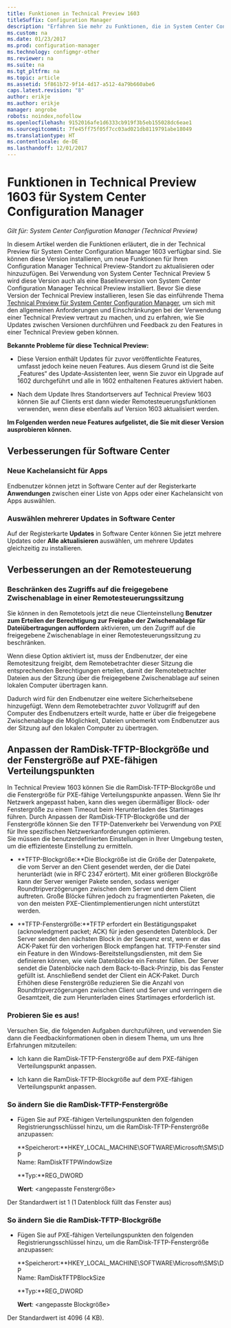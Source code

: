 ```yaml
---
title: Funktionen in Technical Preview 1603
titleSuffix: Configuration Manager
description: "Erfahren Sie mehr zu Funktionen, die in System Center Configuration Manager Technical Preview 1603 zur Verfügung stehen."
ms.custom: na
ms.date: 01/23/2017
ms.prod: configuration-manager
ms.technology: configmgr-other
ms.reviewer: na
ms.suite: na
ms.tgt_pltfrm: na
ms.topic: article
ms.assetid: 5f861b72-9f14-4d17-a512-4a79b660abe6
caps.latest.revision: "8"
author: erikje
ms.author: erikje
manager: angrobe
robots: noindex,nofollow
ms.openlocfilehash: 9152016afe1d6333cb919f3b5eb155028dc6eae1
ms.sourcegitcommit: 7fe45ff75f05f7cc03ad021db8119791abe18049
ms.translationtype: HT
ms.contentlocale: de-DE
ms.lasthandoff: 12/01/2017
---
```

# <a name="capabilities-in-technical-preview-1603-for-system-center-configuration-manager"></a>Funktionen in Technical Preview 1603 für System Center Configuration Manager

*Gilt für: System Center Configuration Manager (Technical Preview)*

In diesem Artikel werden die Funktionen erläutert, die in der Technical Preview für System Center Configuration Manager 1603 verfügbar sind. Sie können diese Version installieren, um neue Funktionen für Ihren Configuration Manager Technical Preview-Standort zu aktualisieren oder hinzuzufügen. Bei Verwendung von System Center Technical Preview 5 wird diese Version auch als eine Baselineversion von System Center Configuration Manager Technical Preview installiert. Bevor Sie diese Version der Technical Preview installieren, lesen Sie das einführende Thema [Technical Preview für System Center Configuration Manager](../../core/get-started/technical-preview.md), um sich mit den allgemeinen Anforderungen und Einschränkungen bei der Verwendung einer Technical Preview vertraut zu machen, und zu erfahren, wie Sie Updates zwischen Versionen durchführen und Feedback zu den Features in einer Technical Preview geben können.  

 **Bekannte Probleme für diese Technical Preview:**  

-   Diese Version enthält Updates für zuvor veröffentlichte Features, umfasst jedoch keine neuen Features. Aus diesem Grund ist die Seite „Features“ des Update-Assistenten leer, wenn Sie zuvor ein Upgrade auf 1602 durchgeführt und alle in 1602 enthaltenen Features aktiviert haben.  

-   Nach dem Update Ihres Standortservers auf Technical Preview 1603 können Sie auf Clients erst dann wieder Remotesteuerungsfunktionen verwenden, wenn diese ebenfalls auf Version 1603 aktualisiert werden.  

 **Im Folgenden werden neue Features aufgelistet, die Sie mit dieser Version ausprobieren können.**  

##  <a name="BKMK_SC1603"></a> Verbesserungen für Software Center  

### <a name="new-tiled-view-for-apps"></a>Neue Kachelansicht für Apps  
 Endbenutzer können jetzt in Software Center auf der Registerkarte **Anwendungen** zwischen einer Liste von Apps oder einer Kachelansicht von Apps auswählen.  

### <a name="select-multiple-updates-in-software-center"></a>Auswählen mehrerer Updates in Software Center  
 Auf der Registerkarte **Updates** in Software Center können Sie jetzt mehrere Updates oder **Alle aktualisieren** auswählen, um mehrere Updates gleichzeitig zu installieren.  

##  <a name="BKMK_RC1603"></a> Verbesserungen an der Remotesteuerung  

### <a name="limit-shared-clipboard-access-in-a-remote-control-session"></a>Beschränken des Zugriffs auf die freigegebene Zwischenablage in einer Remotesteuerungssitzung  
 Sie können in den Remotetools jetzt die neue Clienteinstellung **Benutzer zum Erteilen der Berechtigung zur Freigabe der Zwischenablage für Dateiübertragungen auffordern** aktivieren, um den Zugriff auf die freigegebene Zwischenablage in einer Remotesteuerungssitzung zu beschränken.  

 Wenn diese Option aktiviert ist, muss der Endbenutzer, der eine Remotesitzung freigibt, dem Remotebetrachter dieser Sitzung die entsprechenden Berechtigungen erteilen, damit der Remotebetrachter Dateien aus der Sitzung über die freigegebene Zwischenablage auf seinen lokalen Computer übertragen kann.  

 Dadurch wird für den Endbenutzer eine weitere Sicherheitsebene hinzugefügt. Wenn dem Remotebetrachter zuvor Vollzugriff auf den Computer des Endbenutzers erteilt wurde, hatte er über die freigegebene Zwischenablage die Möglichkeit, Dateien unbemerkt vom Endbenutzer aus der Sitzung auf den lokalen Computer zu übertragen.  

##  <a name="BKMK_RamDiskTFTP"></a> Anpassen der RamDisk-TFTP-Blockgröße und der Fenstergröße auf PXE-fähigen Verteilungspunkten  
 In Technical Preview 1603 können Sie die RamDisk-TFTP-Blockgröße und die Fenstergröße für PXE-fähige Verteilungspunkte anpassen. Wenn Sie Ihr Netzwerk angepasst haben, kann dies wegen übermäßiger Block- oder Fenstergröße zu einem Timeout beim Herunterladen des Startimages führen. Durch Anpassen der RamDisk-TFTP-Blockgröße und der Fenstergröße können Sie den TFTP-Datenverkehr bei Verwendung von PXE für Ihre spezifischen Netzwerkanforderungen optimieren.   
Sie müssen die benutzerdefinierten Einstellungen in Ihrer Umgebung testen, um die effizienteste Einstellung zu ermitteln.  

-   **TFTP-Blockgröße:**Die Blockgröße ist die Größe der Datenpakete, die vom Server an den Client gesendet werden, der die Datei herunterlädt (wie in RFC 2347 erörtert). Mit einer größeren Blockgröße kann der Server weniger Pakete senden, sodass weniger Roundtripverzögerungen zwischen dem Server und dem Client auftreten. Große Blöcke führen jedoch zu fragmentierten Paketen, die von den meisten PXE-Clientimplementierungen nicht unterstützt werden.  

-   **TFTP-Fenstergröße:**TFTP erfordert ein Bestätigungspaket (acknowledgment packet; ACK) für jeden gesendeten Datenblock. Der Server sendet den nächsten Block in der Sequenz erst, wenn er das ACK-Paket für den vorherigen Block empfangen hat. TFTP-Fenster sind ein Feature in den Windows-Bereitstellungsdiensten, mit dem Sie definieren können, wie viele Datenblöcke ein Fenster füllen. Der Server sendet die Datenblöcke nach dem Back-to-Back-Prinzip, bis das Fenster gefüllt ist. Anschließend sendet der Client ein ACK-Paket. Durch Erhöhen diese Fenstergröße reduzieren Sie die Anzahl von Roundtripverzögerungen zwischen Client und Server und verringern die Gesamtzeit, die zum Herunterladen eines Startimages erforderlich ist.  

### <a name="try-it-out"></a>Probieren Sie es aus!  
 Versuchen Sie, die folgenden Aufgaben durchzuführen, und verwenden Sie dann die Feedbackinformationen oben in diesem Thema, um uns Ihre Erfahrungen mitzuteilen:  

-   Ich kann die RamDisk-TFTP-Fenstergröße auf dem PXE-fähigen Verteilungspunkt anpassen.  

-   Ich kann die RamDisk-TFTP-Blockgröße auf dem PXE-fähigen Verteilungspunkt anpassen.  

### <a name="to-modify-the-ramdisk-tftp-window-size"></a>So ändern Sie die RamDisk-TFTP-Fenstergröße  

-   Fügen Sie auf PXE-fähigen Verteilungspunkten den folgenden Registrierungsschlüssel hinzu, um die RamDisk-TFTP-Fenstergröße anzupassen:  

     **Speicherort:**HKEY_LOCAL_MACHINE\SOFTWARE\Microsoft\SMS\DP  
    Name: RamDiskTFTPWindowSize  

     **Typ:**REG_DWORD  

     **Wert**: &lt;angepasste Fenstergröße\>  

 Der Standardwert ist 1 (1 Datenblock füllt das Fenster aus)  

### <a name="to-modify-the-ramdisk-tftp-block-size"></a>So ändern Sie die RamDisk-TFTP-Blockgröße  

-   Fügen Sie auf PXE-fähigen Verteilungspunkten den folgenden Registrierungsschlüssel hinzu, um die RamDisk-TFTP-Fenstergröße anzupassen:  

     **Speicherort:**HKEY_LOCAL_MACHINE\SOFTWARE\Microsoft\SMS\DP  
    Name: RamDiskTFTPBlockSize  

     **Typ:**REG_DWORD  

     **Wert**: &lt;angepasste Blockgröße\>  

 Der Standardwert ist 4096 (4 KB).  

